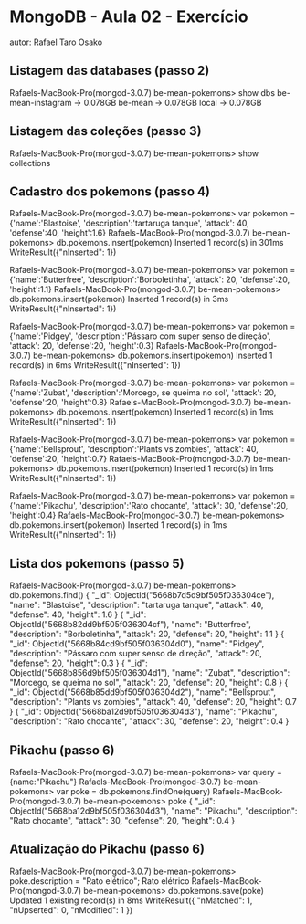 # MongoDB - Aula 02 - Exercício
autor: Rafael Taro Osako

## Listagem das databases (passo 2)
Rafaels-MacBook-Pro(mongod-3.0.7) be-mean-pokemons> show dbs
be-mean-instagram → 0.078GB
be-mean           → 0.078GB
local             → 0.078GB

## Listagem das coleções (passo 3)
Rafaels-MacBook-Pro(mongod-3.0.7) be-mean-pokemons> show collections

## Cadastro dos pokemons (passo 4)
Rafaels-MacBook-Pro(mongod-3.0.7) be-mean-pokemons> var pokemon = {'name':'Blastoise', 'description':'tartaruga tanque', 'attack': 40, 'defense':40, 'height':1.6}
Rafaels-MacBook-Pro(mongod-3.0.7) be-mean-pokemons> db.pokemons.insert(pokemon)
Inserted 1 record(s) in 301ms
WriteResult({"nInserted": 1})

Rafaels-MacBook-Pro(mongod-3.0.7) be-mean-pokemons> var pokemon = {'name':'Butterfree', 'description':'Borboletinha', 'attack': 20, 'defense':20, 'height':1.1}
Rafaels-MacBook-Pro(mongod-3.0.7) be-mean-pokemons> db.pokemons.insert(pokemon)
Inserted 1 record(s) in 3ms
WriteResult({"nInserted": 1})

Rafaels-MacBook-Pro(mongod-3.0.7) be-mean-pokemons> var pokemon = {'name':'Pidgey', 'description':'Pássaro com super senso de direção', 'attack': 20, 'defense':20, 'height':0.3}
Rafaels-MacBook-Pro(mongod-3.0.7) be-mean-pokemons> db.pokemons.insert(pokemon)
Inserted 1 record(s) in 6ms
WriteResult({"nInserted": 1})

Rafaels-MacBook-Pro(mongod-3.0.7) be-mean-pokemons> var pokemon = {'name':'Zubat', 'description':'Morcego, se queima no sol', 'attack': 20, 'defense':20, 'height':0.8}
Rafaels-MacBook-Pro(mongod-3.0.7) be-mean-pokemons> db.pokemons.insert(pokemon)
Inserted 1 record(s) in 1ms
WriteResult({"nInserted": 1})

Rafaels-MacBook-Pro(mongod-3.0.7) be-mean-pokemons> var pokemon = {'name':'Bellsprout', 'description':'Plants vs zombies', 'attack': 40, 'defense':20, 'height':0.7}
Rafaels-MacBook-Pro(mongod-3.0.7) be-mean-pokemons> db.pokemons.insert(pokemon)
Inserted 1 record(s) in 1ms
WriteResult({"nInserted": 1})

Rafaels-MacBook-Pro(mongod-3.0.7) be-mean-pokemons> var pokemon = {'name':'Pikachu', 'description':'Rato chocante', 'attack': 30, 'defense':20, 'height':0.4}
Rafaels-MacBook-Pro(mongod-3.0.7) be-mean-pokemons> db.pokemons.insert(pokemon)
Inserted 1 record(s) in 1ms
WriteResult({"nInserted": 1})

## Lista dos pokemons (passo 5)
Rafaels-MacBook-Pro(mongod-3.0.7) be-mean-pokemons> db.pokemons.find()
{
  "_id": ObjectId("5668b7d5d9bf505f036304ce"),
  "name": "Blastoise",
  "description": "tartaruga tanque",
  "attack": 40,
  "defense": 40,
  "height": 1.6
}
{
  "_id": ObjectId("5668b82dd9bf505f036304cf"),
  "name": "Butterfree",
  "description": "Borboletinha",
  "attack": 20,
  "defense": 20,
  "height": 1.1
}
{
  "_id": ObjectId("5668b84cd9bf505f036304d0"),
  "name": "Pidgey",
  "description": "Pássaro com super senso de direção",
  "attack": 20,
  "defense": 20,
  "height": 0.3
}
{
  "_id": ObjectId("5668b856d9bf505f036304d1"),
  "name": "Zubat",
  "description": "Morcego, se queima no sol",
  "attack": 20,
  "defense": 20,
  "height": 0.8
}
{
  "_id": ObjectId("5668b85dd9bf505f036304d2"),
  "name": "Bellsprout",
  "description": "Plants vs zombies",
  "attack": 40,
  "defense": 20,
  "height": 0.7
}
{
  "_id": ObjectId("5668ba12d9bf505f036304d3"),
  "name": "Pikachu",
  "description": "Rato chocante",
  "attack": 30,
  "defense": 20,
  "height": 0.4
}


## Pikachu (passo 6)
Rafaels-MacBook-Pro(mongod-3.0.7) be-mean-pokemons> var query = {name:"Pikachu"}
Rafaels-MacBook-Pro(mongod-3.0.7) be-mean-pokemons> var poke = db.pokemons.findOne(query)
Rafaels-MacBook-Pro(mongod-3.0.7) be-mean-pokemons> poke
{
  "_id": ObjectId("5668ba12d9bf505f036304d3"),
  "name": "Pikachu",
  "description": "Rato chocante",
  "attack": 30,
  "defense": 20,
  "height": 0.4
}

## Atualização do Pikachu (passo 6)
Rafaels-MacBook-Pro(mongod-3.0.7) be-mean-pokemons> poke.description = "Rato elétrico";
Rato elétrico
Rafaels-MacBook-Pro(mongod-3.0.7) be-mean-pokemons> db.pokemons.save(poke)
Updated 1 existing record(s) in 8ms
WriteResult({
  "nMatched": 1,
  "nUpserted": 0,
  "nModified": 1
})